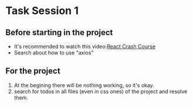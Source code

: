 # Task Session 1
## Before starting in the project
- It's recommended to watch this video:[React Crash Course](https://www.youtube.com/watch?v=SqcY0GlETPk)
- Search about how to use "axios"
## For the project
1. At the begining there will be nothing working, so it's okay.
2. search for todos in all files (even in css ones) of the project and resolve them.
